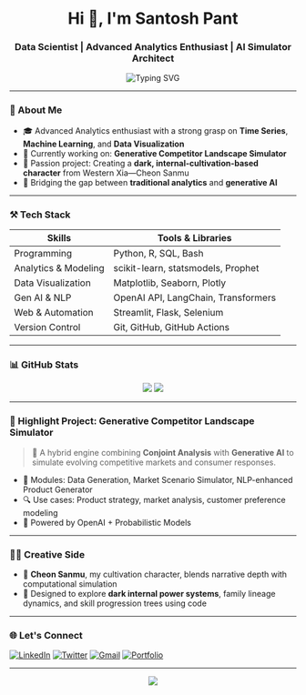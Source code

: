 <h1 align="center">Hi 👋, I'm Santosh Pant</h1>
<h3 align="center">Data Scientist | Advanced Analytics Enthusiast | AI Simulator Architect</h3>

<p align="center">
  <img src="https://readme-typing-svg.herokuapp.com?font=Fira+Code&size=18&pause=1000&color=00FFAB&center=true&vCenter=true&width=440&lines=Designing+AI-driven+Simulators;Mastering+Time+Series+Analytics;Breeding+Cultivation+Characters+in+Python" alt="Typing SVG" />
</p>

---

### 🔬 About Me
- 🎓 Advanced Analytics enthusiast with a strong grasp on **Time Series**, **Machine Learning**, and **Data Visualization**
- 🧠 Currently working on: **Generative Competitor Landscape Simulator**
- 🐍 Passion project: Creating a **dark, internal-cultivation-based character** from Western Xia—Cheon Sanmu
- 🧪 Bridging the gap between **traditional analytics** and **generative AI**

---

### ⚒️ Tech Stack

| Skills               | Tools & Libraries                   |
|----------------------|-------------------------------------|
| Programming          | Python, R, SQL, Bash                |
| Analytics & Modeling | scikit-learn, statsmodels, Prophet  |
| Data Visualization   | Matplotlib, Seaborn, Plotly         |
| Gen AI & NLP         | OpenAI API, LangChain, Transformers |
| Web & Automation     | Streamlit, Flask, Selenium          |
| Version Control      | Git, GitHub, GitHub Actions         |

---

### 📊 GitHub Stats

<p align="center">
  <img src="https://github-readme-stats.vercel.app/api?username=SantoshPant&show_icons=true&theme=tokyonight&hide_border=true" />
  <img src="https://github-readme-stats.vercel.app/api/top-langs/?username=SantoshPant&layout=compact&theme=tokyonight&hide_border=true" />
</p>

---

### 🚀 Highlight Project: Generative Competitor Landscape Simulator

> 📌 A hybrid engine combining **Conjoint Analysis** with **Generative AI** to simulate evolving competitive markets and consumer responses.

- 🧩 Modules: Data Generation, Market Scenario Simulator, NLP-enhanced Product Generator
- 🔍 Use cases: Product strategy, market analysis, customer preference modeling
- 🧠 Powered by OpenAI + Probabilistic Models

---

### 🧙‍♂️ Creative Side

- 🐉 **Cheon Sanmu**, my cultivation character, blends narrative depth with computational simulation
- 💭 Designed to explore **dark internal power systems**, family lineage dynamics, and skill progression trees using code

---

### 🌐 Let's Connect

[![LinkedIn](https://img.shields.io/badge/LinkedIn-blue?logo=linkedin)](https://www.linkedin.com/)
[![Twitter](https://img.shields.io/badge/Twitter-black?logo=twitter)](https://twitter.com/)
[![Gmail](https://img.shields.io/badge/Email-red?logo=gmail)](mailto:your.email@example.com)
[![Portfolio](https://img.shields.io/badge/Portfolio-grey?logo=github)](https://github.com/SantoshPant)

---

<p align="center">
  <img src="https://komarev.com/ghpvc/?username=SantoshPant&label=Profile+Views&color=blueviolet&style=flat" />
</p>
